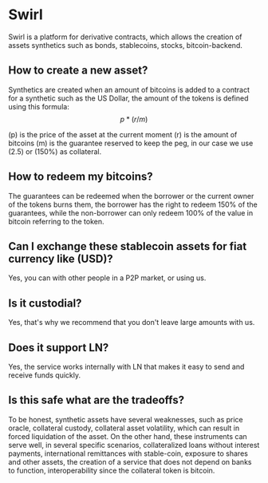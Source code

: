 # Swirl 

Swirl is a platform for derivative contracts, which allows the creation of assets
synthetics such as bonds, stablecoins, stocks, bitcoin-backend.

## How to create a new asset?
Synthetics are created when an amount of bitcoins is added to a contract for a synthetic such as the US Dollar, the amount of the
tokens is defined using this formula: $$p * (r / m)$$

(p) is the price of the asset at the current moment (r) is the amount of bitcoins (m) is the guarantee reserved to keep the peg, 
in our case we use (2.5) or (150%) as collateral.

## How to redeem my bitcoins?
The guarantees can be redeemed when the borrower or the current owner of the tokens burns them, the borrower has the right to redeem 150% of the guarantees, while the non-borrower can only redeem 100% of the value in bitcoin referring to the token.

## Can I exchange these stablecoin assets for fiat currency like (USD)?
Yes, you can with other people in a P2P market, or using us.

## Is it custodial?
Yes, that's why we recommend that you don't leave large amounts with us.

## Does it support LN?
Yes, the service works internally with LN that makes it easy to send and receive funds quickly.

## Is this safe what are the tradeoffs?
To be honest, synthetic assets have several weaknesses, such as price oracle, collateral custody, collateral asset volatility, which can result in forced liquidation of the asset. On the other hand, these instruments can serve well, in several specific scenarios, collateralized loans without interest payments, international remittances with stable-coin, exposure to shares and other assets, the creation of a service that does not depend on banks to function, interoperability since the collateral token is bitcoin.
